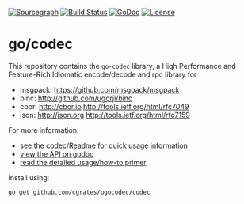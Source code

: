 [![Sourcegraph](https://sourcegraph.com/github.com/cgrates/ugocodec/-/badge.svg)](https://sourcegraph.com/github.com/cgrates/ugocodec/-/blob/codec)
[![Build Status](https://travis-ci.org/cgrates/ugocodec.svg?branch=master)](https://travis-ci.org/cgrates/ugocodec)
[![GoDoc](http://img.shields.io/badge/go-documentation-blue.svg?style=flat-square)](http://godoc.org/github.com/cgrates/ugocodec/codec)
[![License](http://img.shields.io/badge/license-mit-blue.svg?style=flat-square)](https://raw.githubusercontent.com/cgrates/ugocodec/master/LICENSE)

# go/codec

This repository contains the `go-codec` library,
a High Performance and Feature-Rich Idiomatic encode/decode and rpc library for

  - msgpack: https://github.com/msgpack/msgpack
  - binc:    http://github.com/ugorji/binc
  - cbor:    http://cbor.io http://tools.ietf.org/html/rfc7049
  - json:    http://json.org http://tools.ietf.org/html/rfc7159 

For more information:

  - [see the codec/Readme for quick usage information](https://github.com/cgrates/ugocodec/tree/master/codec#readme)
  - [view the API on godoc](http://godoc.org/github.com/cgrates/ugocodec/codec)
  - [read the detailed usage/how-to primer](http://ugorji.net/blog/go-codec-primer)

Install using:

    go get github.com/cgrates/ugocodec/codec

